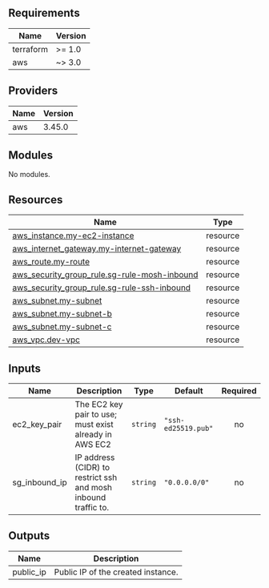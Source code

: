 <!-- BEGIN_TF_DOCS -->
## Requirements

| Name | Version |
|------|---------|
| terraform | >= 1.0 |
| aws | ~> 3.0 |

## Providers

| Name | Version |
|------|---------|
| aws | 3.45.0 |

## Modules

No modules.

## Resources

| Name | Type |
|------|------|
| [aws_instance.my-ec2-instance](https://registry.terraform.io/providers/hashicorp/aws/latest/docs/resources/instance) | resource |
| [aws_internet_gateway.my-internet-gateway](https://registry.terraform.io/providers/hashicorp/aws/latest/docs/resources/internet_gateway) | resource |
| [aws_route.my-route](https://registry.terraform.io/providers/hashicorp/aws/latest/docs/resources/route) | resource |
| [aws_security_group_rule.sg-rule-mosh-inbound](https://registry.terraform.io/providers/hashicorp/aws/latest/docs/resources/security_group_rule) | resource |
| [aws_security_group_rule.sg-rule-ssh-inbound](https://registry.terraform.io/providers/hashicorp/aws/latest/docs/resources/security_group_rule) | resource |
| [aws_subnet.my-subnet](https://registry.terraform.io/providers/hashicorp/aws/latest/docs/resources/subnet) | resource |
| [aws_subnet.my-subnet-b](https://registry.terraform.io/providers/hashicorp/aws/latest/docs/resources/subnet) | resource |
| [aws_subnet.my-subnet-c](https://registry.terraform.io/providers/hashicorp/aws/latest/docs/resources/subnet) | resource |
| [aws_vpc.dev-vpc](https://registry.terraform.io/providers/hashicorp/aws/latest/docs/resources/vpc) | resource |

## Inputs

| Name | Description | Type | Default | Required |
|------|-------------|------|---------|:--------:|
| ec2\_key\_pair | The EC2 key pair to use; must exist already in AWS EC2 | `string` | `"ssh-ed25519.pub"` | no |
| sg\_inbound\_ip | IP address (CIDR) to restrict ssh and mosh inbound traffic to. | `string` | `"0.0.0.0/0"` | no |

## Outputs

| Name | Description |
|------|-------------|
| public\_ip | Public IP of the created instance. |
<!-- END_TF_DOCS -->
